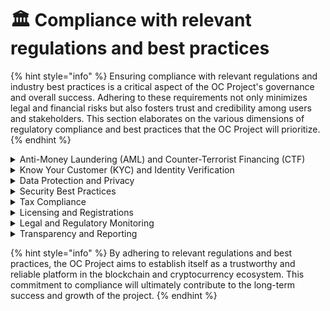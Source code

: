 # 🏛 Compliance with relevant regulations and best practices

{% hint style="info" %}
Ensuring compliance with relevant regulations and industry best practices is a critical aspect of the OC Project's governance and overall success. Adhering to these requirements not only minimizes legal and financial risks but also fosters trust and credibility among users and stakeholders. This section elaborates on the various dimensions of regulatory compliance and best practices that the OC Project will prioritize.
{% endhint %}

<details>

<summary>Anti-Money Laundering (AML) and Counter-Terrorist Financing (CTF)</summary>

The OC Project will implement strict AML and CTF measures in accordance with international standards and guidelines, such as the Financial Action Task Force (FATF) recommendations. These measures may include monitoring and reporting of suspicious transactions, establishing risk-based procedures, and conducting due diligence on users.

</details>

<details>

<summary>Know Your Customer (KYC) and Identity Verification</summary>

To prevent fraud and illicit activities, the OC Project will adhere to KYC requirements and conduct identity verification for users participating in certain activities on the platform, such as large transactions, token sales, or governance voting. This process may include the collection and verification of personal information, as well as ongoing monitoring of user activities.

</details>

<details>

<summary>Data Protection and Privacy</summary>

The OC Project will prioritize user privacy and data protection, ensuring compliance with global privacy regulations such as the General Data Protection Regulation (GDPR) and the California Consumer Privacy Act (CCPA). This includes implementing data minimization, secure storage, and data handling practices, as well as providing users with transparency and control over their personal information.

</details>

<details>

<summary>Security Best Practices</summary>

The OC Project will follow industry-standard security practices to protect user data, platform infrastructure, and digital assets. This includes regular security audits, penetration testing, secure coding practices, multi-factor authentication, and other relevant measures.

</details>

<details>

<summary>Tax Compliance</summary>

The OC Project will provide users with the necessary tools and information to ensure tax compliance in their respective jurisdictions. This may include tracking and reporting of taxable events, as well as providing guidance on the tax implications of various activities on the platform.

</details>

<details>

<summary>Licensing and Registrations</summary>

The OC Project will obtain any necessary licenses and registrations required to operate as a cryptocurrency platform in various jurisdictions. This may include registering as a Money Lending License for OC-Backed Loan or acquiring other relevant licenses based on the nature of the services provided.

</details>

<details>

<summary>Legal and Regulatory Monitoring</summary>

The OC Project will actively monitor legal and regulatory developments in the cryptocurrency and blockchain space, ensuring that the platform remains compliant with any changes in requirements. This may involve engaging with legal counsel, industry associations, and other stakeholders to stay informed about the evolving regulatory landscape.

</details>

<details>

<summary>Transparency and Reporting</summary>

The OC Project will prioritize transparency by regularly publishing information about its operations, financials, and compliance efforts. This may include periodic reports on platform performance, audit results, and regulatory filings, as well as providing updates to users and stakeholders through various communication channels.

</details>

{% hint style="info" %}
By adhering to relevant regulations and best practices, the OC Project aims to establish itself as a trustworthy and reliable platform in the blockchain and cryptocurrency ecosystem. This commitment to compliance will ultimately contribute to the long-term success and growth of the project.
{% endhint %}
